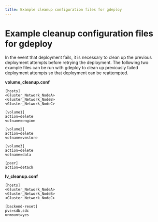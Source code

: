 ```yaml
---
title: Example cleanup configuration files for gdeploy
---
```


# Example cleanup configuration files for gdeploy

In the event that deployment fails, it is necessary to clean up the previous deployment attempts before retrying the deployment. The following two example files can be run with gdeploy to clean up previously failed deployment attempts so that deployment can be reattempted.

**volume_cleanup.conf**
```
[hosts]
<Gluster_Network_NodeA>
<Gluster_Network_NodeB>
<Gluster_Network_NodeC>

[volume1]
action=delete
volname=engine

[volume2]
action=delete
volname=vmstore

[volume3]
action=delete
volname=data

[peer]
action=detach
```

**lv_cleanup.conf**
```
[hosts]
<Gluster_Network_NodeA>
<Gluster_Network_NodeB>
<Gluster_Network_NodeC>

[backend-reset]
pvs=sdb,sdc
unmount=yes
```

